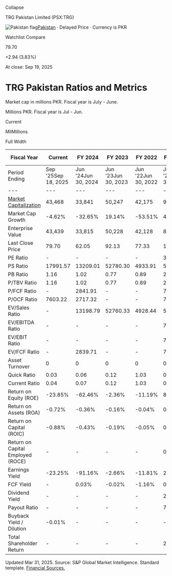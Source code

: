 Collapse

TRG Pakistan Limited (PSX:TRG)

![Pakistan flag](https://stockanalysis.com/img/flags/pakistan.svg)[Pakistan](https://stockanalysis.com/list/pakistan-stock-exchange/) · Delayed Price · Currency is PKR

Watchlist Compare

79.70

+2.94 (3.83%)

At close: Sep 19, 2025

# TRG Pakistan Ratios and Metrics

Market cap in millions PKR. Fiscal year is July - June.

Millions PKR. Fiscal year is Jul - Jun.

Current

MilMillions

Full Width

| Fiscal Year | Current | FY 2024 | FY 2023 | FY 2022 | FY 2021 | FY 2020 | 2015 - 2019 |
| --- | --- | --- | --- | --- | --- | --- | --- |
| Period Ending | Sep '25Sep 18, 2025 | Jun '24Jun 30, 2024 | Jun '23Jun 30, 2023 | Jun '22Jun 30, 2022 | Jun '21Jun 30, 2021 | Jun '20Jun 30, 2020 | 2015 - 2019 |
| --- | --- | --- | --- | --- | --- | --- | --- |
| [Market Capitalization](https://stockanalysis.com/quote/psx/TRG/market-cap/) | 43,468 | 33,841 | 50,247 | 42,175 | 90,715 | 15,402 | Upgrade |
| Market Cap Growth | -4.62% | -32.65% | 19.14% | -53.51% | 488.99% | 72.62% | Upgrade |
| Enterprise Value | 43,439 | 33,815 | 50,228 | 42,128 | 88,126 | 71,166 | Upgrade |
| Last Close Price | 79.70 | 62.05 | 92.13 | 77.33 | 166.33 | 27.48 | Upgrade |
| PE Ratio | - | - | - | - | 3.51 | 202.22 | Upgrade |
| PS Ratio | 17991.57 | 13209.01 | 52780.30 | 4933.91 | 587.37 | 64.94 | Upgrade |
| PB Ratio | 1.16 | 1.02 | 0.77 | 0.89 | 2.19 | 0.79 | Upgrade |
| P/TBV Ratio | 1.16 | 1.02 | 0.77 | 0.89 | 2.19 | 0.79 | Upgrade |
| P/FCF Ratio | - | 2841.91 | - | - | 744.45 | 9489.73 | Upgrade |
| P/OCF Ratio | 7603.22 | 2717.32 | - | - | 744.45 | 9489.73 | Upgrade |
| EV/Sales Ratio | - | 13198.79 | 52760.33 | 4928.44 | 570.60 | 300.05 | Upgrade |
| EV/EBITDA Ratio | - | - | - | - | 721.52 | 25589.93 | Upgrade |
| EV/EBIT Ratio | - | - | - | - | 721.77 | 25982.33 | Upgrade |
| EV/FCF Ratio | - | 2839.71 | - | - | 723.20 | 43848.19 | Upgrade |
| Asset Turnover | 0 | 0 | 0 | 0 | 0.00 | 0.01 | Upgrade |
| Quick Ratio | 0.03 | 0.06 | 0.12 | 1.03 | 0.99 | 0.14 | Upgrade |
| Current Ratio | 0.04 | 0.07 | 0.12 | 1.03 | 0.99 | 54.38 | Upgrade |
| Return on Equity (ROE) | -23.85% | -62.46% | -2.36% | -11.19% | 84.88% | 3.08% | Upgrade |
| Return on Assets (ROA) | -0.72% | -0.36% | -0.16% | -0.04% | 0.21% | 0.00% | Upgrade |
| Return on Capital (ROIC) | -0.88% | -0.43% | -0.19% | -0.05% | 0.25% | 0.01% | Upgrade |
| Return on Capital Employed (ROCE) | - | - | - | - | 0.20% | 0.00% | Upgrade |
| Earnings Yield | -23.25% | -91.16% | -2.66% | -11.81% | 28.50% | 0.50% | Upgrade |
| FCF Yield | - | 0.03% | -0.02% | -1.16% | 0.13% | 0.01% | Upgrade |
| Dividend Yield | - | - | - | - | 2.65% | - | Upgrade |
| Payout Ratio | - | - | - | - | 7.70% | - | Upgrade |
| Buyback Yield / Dilution | -0.01% | - | - | - | - | - | Upgrade |
| Total Shareholder Return | - | - | - | - | 2.65% | - | Upgrade |

Updated Mar 31, 2025. Source: S&P Global Market Intelligence. Standard template. [Financial Sources.](https://stockanalysis.com/financial-sources/)